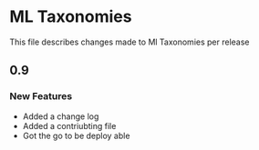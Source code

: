 # ML Taxonomies
This file describes changes made to Ml Taxonomies per release

## 0.9

### New Features
* Added a change log
* Added a contriubting file
* Got the go to be deploy able

